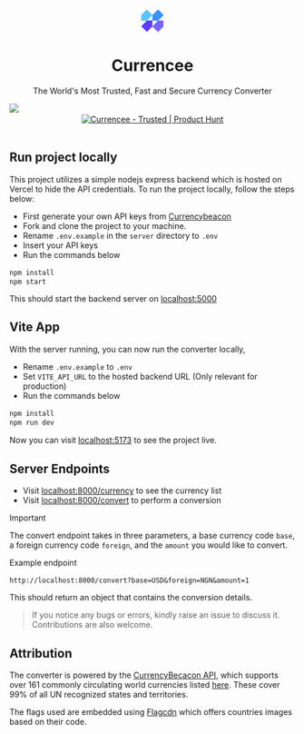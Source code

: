 <div align="center">
<a href="https://curencee.pro"><img src="public/logo.png" alt="logo" width="40px"></a>  
</div>

<div align="center">
<h1>Currencee</h1>
<p>The World's Most Trusted, Fast and Secure Currency Converter</p> 
</div>

<img src="https://res.cloudinary.com/victoreke/image/upload/v1722546085/currencee/cover.png">

<br />
<div align="center">
<a href="https://www.producthunt.com/posts/currencee?utm_source=badge-featured&utm_medium=badge&utm_souce=badge-currencee" target="_blank"><img src="https://api.producthunt.com/widgets/embed-image/v1/featured.svg?post_id=351079&theme=light" alt="Currencee - Trusted | Product Hunt" style="width: 190px; height: 54px;" width="250" height="54" /></a>
</div><br>

## Run project locally

This project utilizes a simple nodejs express backend which is hosted on Vercel to hide the API credentials. To run the project locally, follow the steps below:

- First generate your own API keys from [Currencybeacon](https://currencybeacon.com?ref=https://currencee.pro)
- Fork and clone the project to your machine.
- Rename `.env.example` in the `server` directory to `.env`
- Insert your API keys
- Run the commands below

```
npm install
npm start
```

This should start the backend server on [localhost:5000](http://localhost:5000)

## Vite App

With the server running, you can now run the converter locally,

- Rename `.env.example` to `.env`
- Set `VITE_API_URL` to the hosted backend URL (Only relevant for production)
- Run the commands below

```sh
npm install
npm run dev
```

Now you can visit [localhost:5173](http://localhost:5173) to see the project live.

## Server Endpoints

- Visit [localhost:8000/currency](http://localhost:8000/currency) to see the currency list
- Visit [localhost:8000/convert](http://localhost:8000/convert) to perform a conversion

> [!IMPORTANT]
> The convert endpoint takes in three parameters, a base currency code `base`, a foreign currency code `foreign`, and the `amount` you would like to convert.

Example endpoint

```
http://localhost:8000/convert?base=USD&foreign=NGN&amount=1
```

This should return an object that contains the conversion details.

> If you notice any bugs or errors, kindly raise an issue to discuss it. Contributions are also welcome.

## Attribution

The converter is powered by the [CurrencyBecacon API](https://currencybeacon.com), which supports over 161 commonly circulating world currencies listed [here](https://currencybeacon.com/supported-currencies). These cover 99% of all UN recognized states and territories.

The flags used are embedded using [Flagcdn](https://flagcdn.com/) which offers countries images based on their code.
